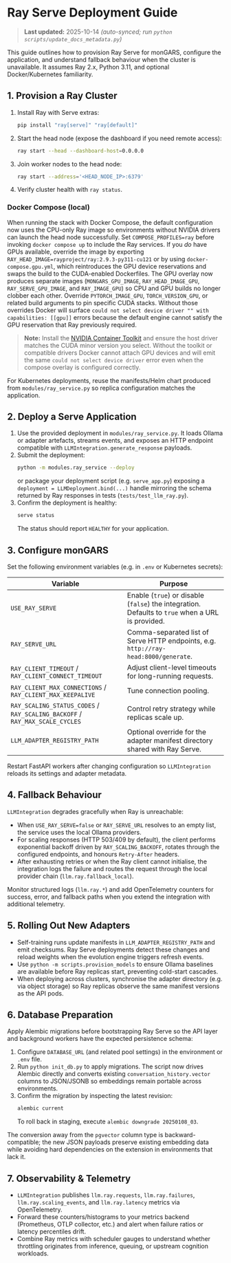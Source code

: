 # Ray Serve Deployment Guide

> **Last updated:** 2025-10-14 _(auto-synced; run `python scripts/update_docs_metadata.py`)_

This guide outlines how to provision Ray Serve for monGARS, configure the
application, and understand fallback behaviour when the cluster is unavailable.
It assumes Ray 2.x, Python 3.11, and optional Docker/Kubernetes familiarity.

## 1. Provision a Ray Cluster
1. Install Ray with Serve extras:
   ```bash
   pip install "ray[serve]" "ray[default]"
   ```
2. Start the head node (expose the dashboard if you need remote access):
   ```bash
   ray start --head --dashboard-host=0.0.0.0
   ```
3. Join worker nodes to the head node:
   ```bash
   ray start --address='<HEAD_NODE_IP>:6379'
   ```
4. Verify cluster health with `ray status`.

### Docker Compose (local)

When running the stack with Docker Compose, the default configuration now uses
the CPU-only Ray image so environments without NVIDIA drivers can launch the
head node successfully. Set `COMPOSE_PROFILES=ray` before invoking `docker
compose up` to include the Ray services. If you _do_ have GPUs available,
override the image by exporting `RAY_HEAD_IMAGE=rayproject/ray:2.9.3-py311-cu121`
or by using `docker-compose.gpu.yml`, which reintroduces the GPU device
reservations and swaps the build to the CUDA-enabled Dockerfiles. The GPU
overlay now produces separate images (`MONGARS_GPU_IMAGE`, `RAY_HEAD_IMAGE_GPU`,
`RAY_SERVE_GPU_IMAGE`, and `RAY_IMAGE_GPU`) so CPU and GPU builds no longer
clobber each other. Override
`PYTORCH_IMAGE_GPU`, `TORCH_VERSION_GPU`, or related build arguments to pin
specific CUDA stacks. Without those overrides Docker will surface `could not
select device driver "" with capabilities: [[gpu]]` errors because the default
engine cannot satisfy the GPU reservation that Ray previously required.

> **Note:** Install the [NVIDIA Container Toolkit](https://docs.nvidia.com/datacenter/cloud-native/container-toolkit/latest/install-guide.html)
> and ensure the host driver matches the CUDA minor version you select. Without
> the toolkit or compatible drivers Docker cannot attach GPU devices and will
> emit the same `could not select device driver` error even when the compose
> overlay is configured correctly.

For Kubernetes deployments, reuse the manifests/Helm chart produced from
`modules/ray_service.py` so replica configuration matches the application.

## 2. Deploy a Serve Application
1. Use the provided deployment in `modules/ray_service.py`. It loads Ollama or
   adapter artefacts, streams events, and exposes an HTTP endpoint compatible
   with `LLMIntegration.generate_response` payloads.
2. Submit the deployment:
   ```bash
   python -m modules.ray_service --deploy
   ```
   or package your deployment script (e.g. `serve_app.py`) exposing a
   `deployment = LLMDeployment.bind(...)` handle mirroring the schema returned by
   Ray responses in tests (`tests/test_llm_ray.py`).
3. Confirm the deployment is healthy:
   ```bash
   serve status
   ```
   The status should report `HEALTHY` for your application.

## 3. Configure monGARS
Set the following environment variables (e.g. in `.env` or Kubernetes secrets):

| Variable | Purpose |
| --- | --- |
| `USE_RAY_SERVE` | Enable (`true`) or disable (`false`) the integration. Defaults to `true` when a URL is provided. |
| `RAY_SERVE_URL` | Comma-separated list of Serve HTTP endpoints, e.g. `http://ray-head:8000/generate`. |
| `RAY_CLIENT_TIMEOUT` / `RAY_CLIENT_CONNECT_TIMEOUT` | Adjust client-level timeouts for long-running requests. |
| `RAY_CLIENT_MAX_CONNECTIONS` / `RAY_CLIENT_MAX_KEEPALIVE` | Tune connection pooling. |
| `RAY_SCALING_STATUS_CODES` / `RAY_SCALING_BACKOFF` / `RAY_MAX_SCALE_CYCLES` | Control retry strategy while replicas scale up. |
| `LLM_ADAPTER_REGISTRY_PATH` | Optional override for the adapter manifest directory shared with Ray Serve. |

Restart FastAPI workers after changing configuration so `LLMIntegration`
reloads its settings and adapter metadata.

## 4. Fallback Behaviour
`LLMIntegration` degrades gracefully when Ray is unreachable:
- When `USE_RAY_SERVE=false` or `RAY_SERVE_URL` resolves to an empty list, the
  service uses the local Ollama providers.
- For scaling responses (HTTP 503/409 by default), the client performs
  exponential backoff driven by `RAY_SCALING_BACKOFF`, rotates through the
  configured endpoints, and honours `Retry-After` headers.
- After exhausting retries or when the Ray client cannot initialise, the
  integration logs the failure and routes the request through the local provider
  chain (`llm.ray.fallback_local`).

Monitor structured logs (`llm.ray.*`) and add OpenTelemetry counters for success,
error, and fallback paths when you extend the integration with additional
telemetry.

## 5. Rolling Out New Adapters
- Self-training runs update manifests in `LLM_ADAPTER_REGISTRY_PATH` and emit
  checksums. Ray Serve deployments detect these changes and reload weights when
  the evolution engine triggers refresh events.
- Use `python -m scripts.provision_models` to ensure Ollama baselines are
  available before Ray replicas start, preventing cold-start cascades.
- When deploying across clusters, synchronise the adapter directory (e.g. via
  object storage) so Ray replicas observe the same manifest versions as the API
  pods.

## 6. Database Preparation
Apply Alembic migrations before bootstrapping Ray Serve so the API layer and
background workers have the expected persistence schema:

1. Configure `DATABASE_URL` (and related pool settings) in the environment or
   `.env` file.
2. Run `python init_db.py` to apply migrations. The script now drives Alembic
   directly and converts existing `conversation_history.vector` columns to
   JSON/JSONB so embeddings remain portable across environments.
3. Confirm the migration by inspecting the latest revision:
   ```bash
   alembic current
   ```
   To roll back in staging, execute `alembic downgrade 20250108_03`.

The conversion away from the `pgvector` column type is backward-compatible; the
new JSON payloads preserve existing embedding data while avoiding hard
dependencies on the extension in environments that lack it.

## 7. Observability & Telemetry

- `LLMIntegration` publishes `llm.ray.requests`, `llm.ray.failures`,
  `llm.ray.scaling_events`, and `llm.ray.latency` metrics via OpenTelemetry.
- Forward these counters/histograms to your metrics backend (Prometheus, OTLP
  collector, etc.) and alert when failure ratios or latency percentiles drift.
- Combine Ray metrics with scheduler gauges to understand whether throttling
  originates from inference, queuing, or upstream cognition workloads.
